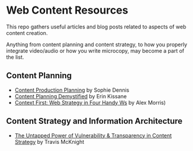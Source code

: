# Web Content Resources

This repo gathers useful articles and blog posts related to aspects of web content creation.

Anything from content planning and content strategy, to how you properly integrate video/audio or how you write microcopy, may become a part of the list.

## Content Planning
* [Content Production Planning](https://24ways.org/2014/content-production-planning/) by Sophie Dennis
* [Content Planning Demystified](https://24ways.org/2012/content-planning-demystified/) by Erin Kissane
* [Context First: Web Strategy in Four Handy Ws](https://24ways.org/2011/context-first/) by Alex Morris)

## Content Strategy and Information Architecture
* [The Untapped Power of Vulnerability & Transparency in Content Strategy](https://alistapart.com/article/the-untapped-power-of-vulnerability-transparency-in-content-strategy/) by Travis McKnight
